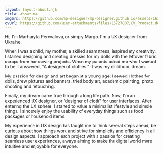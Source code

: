 ```yaml
---
layout: layout-about.njk
title: About Me
imgSrc: https://github.com/mp-designer/mp-designer.github.io/assets/163604385/b7baf736-8248-43a3-87f7-d13bbcf7641b
cvUrl: https://github.com/user-attachments/files/16727807/CV_Product.designer_PerevalovaM.pdf
---
```


Hi, I'm Marharyta Perevalova, or simply Margo. I'm a UX designer from Ukraine.

When I was a child, my mother, a skilled seamstress, inspired my creativity. I started designing and creating dresses for my dolls with the leftover fabric scraps from her sewing projects. When my parents asked me who I wanted to be, I answered, "A designer of clothes." It was my childhood dream.

My passion for design and art began at a young age: I sewed clothes for dolls, drew pictures and banners, tried body art, academic painting, photo shooting and retouching.

Finally, my dream came true through a long life path. Now, I'm an experienced UX designer, or "designer of cloth" for user interfaces. After entering the UX sphere, I started to value a minimalist lifestyle and simple things. I sincerely enjoy the usability of everyday things such as food packages or household items.

My experience in UX design has taught me to think several steps ahead, be curious about how things work and strive for simplicity and efficiency in all design aspects. I approach each project with a passion for creating seamless user experiences, always aiming to make the digital world more intuitive and enjoyable for everyone.
